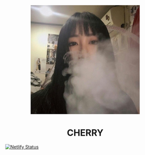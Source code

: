 <div align='center'>
<img src='README.assets/logo.png' width='344'/>
<h1>CHERRY </h1>
</div>

[![Netlify Status](https://api.netlify.com/api/v1/badges/644feb6c-bd69-4134-9525-218ab4acf90e/deploy-status)](https://app.netlify.com/sites/cerasia/deploys)

